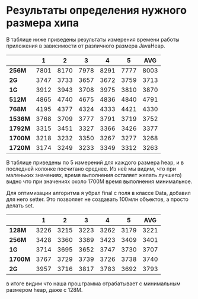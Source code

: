 # Результаты определения нужного размера хипа

В таблице ниже приведены результаты измерения времени работы приложения в зависимости от различного размера JavaHeap.


|           | 1  |2|3|4|5|AVG
|-----------|----|-|-|-|-|--
| **256M**  |7801|8170|7978|8291|7777|8003
| **2G**    |3747|3733|3657|3672|3759|3713
| **1G**    |3912|3943|3708|3975|3810|3870
| **512M**  |4865|4740|4675|4836|4840|4791
| **768M**  |4195|4377|4324|4333|4421|4330
| **1536M** |3768|3709|3777|3791|3719|3752
| **1792M** |3315|3451|3327|3366|3426|3377
| **1700M** |3218|3232|3350|3267|3277|3268
| **1720M** |3174|3249|3233|3349|3312|3263

В таблице приведены по 5 измерений для каждого размера heap, и в последней колонке посчитано среднее. 
Из неё мы видим, что при маленьких значениях, время выполнения осталяет желать лучшего) 
видно что при значениях около 1700M время выполнения минимальное. 

Для оптимизации алгоритма я убрал final с поля в классе Data, добавил для него setter. 
Это позволяет не создавать 100млн объектов, а просто делать set. 

|           | 1  |2|3|4|5|AVG
|-----------|----|-|-|-|-|--
| **128M**  |3226|3215|3223|3262|3179|3221
| **256M**  |3428|3360|3389|3423|3409|3401
| **1G**    |3714|3695|3652|3747|3730|3707
| **1700M** |3767|3729|3739|3726|3738|3740
| **2G**    |3957|3716|3817|3783|3692|3793

в итоге видим что наша прошграмма отрабатывает с минимальным размером heap, даже с 128M. 